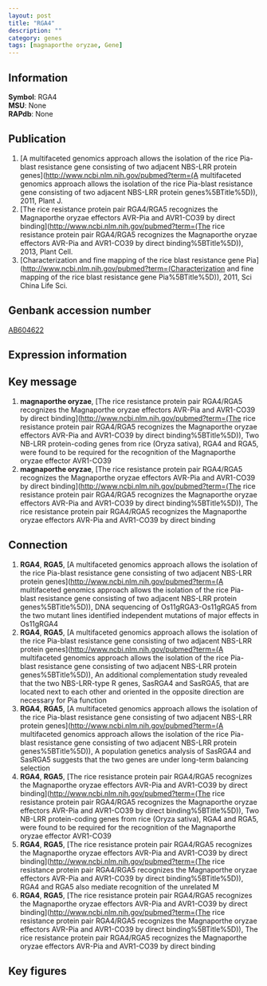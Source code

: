 ```yaml
---
layout: post
title: "RGA4"
description: ""
category: genes
tags: [magnaporthe oryzae, Gene]
---
```


## Information
__Symbol__: RGA4  
__MSU__: None  
__RAPdb__: None  

## Publication
1. [A multifaceted genomics approach allows the isolation of the rice Pia-blast resistance gene consisting of two adjacent NBS-LRR protein genes](http://www.ncbi.nlm.nih.gov/pubmed?term=(A multifaceted genomics approach allows the isolation of the rice Pia-blast resistance gene consisting of two adjacent NBS-LRR protein genes%5BTitle%5D)), 2011, Plant J.
2. [The rice resistance protein pair RGA4/RGA5 recognizes the Magnaporthe oryzae effectors AVR-Pia and AVR1-CO39 by direct binding](http://www.ncbi.nlm.nih.gov/pubmed?term=(The rice resistance protein pair RGA4/RGA5 recognizes the Magnaporthe oryzae effectors AVR-Pia and AVR1-CO39 by direct binding%5BTitle%5D)), 2013, Plant Cell.
3. [Characterization and fine mapping of the rice blast resistance gene Pia](http://www.ncbi.nlm.nih.gov/pubmed?term=(Characterization and fine mapping of the rice blast resistance gene Pia%5BTitle%5D)), 2011, Sci China Life Sci.

## Genbank accession number
[AB604622](http://www.ncbi.nlm.nih.gov/nuccore/AB604622)

## Expression information

## Key message
1. __magnaporthe oryzae__, [The rice resistance protein pair RGA4/RGA5 recognizes the Magnaporthe oryzae effectors AVR-Pia and AVR1-CO39 by direct binding](http://www.ncbi.nlm.nih.gov/pubmed?term=(The rice resistance protein pair RGA4/RGA5 recognizes the Magnaporthe oryzae effectors AVR-Pia and AVR1-CO39 by direct binding%5BTitle%5D)),  Two NB-LRR protein-coding genes from rice (Oryza sativa), RGA4 and RGA5, were found to be required for the recognition of the Magnaporthe oryzae effector AVR1-CO39
2. __magnaporthe oryzae__, [The rice resistance protein pair RGA4/RGA5 recognizes the Magnaporthe oryzae effectors AVR-Pia and AVR1-CO39 by direct binding](http://www.ncbi.nlm.nih.gov/pubmed?term=(The rice resistance protein pair RGA4/RGA5 recognizes the Magnaporthe oryzae effectors AVR-Pia and AVR1-CO39 by direct binding%5BTitle%5D)), The rice resistance protein pair RGA4/RGA5 recognizes the Magnaporthe oryzae effectors AVR-Pia and AVR1-CO39 by direct binding

## Connection
1. __RGA4__, __RGA5__, [A multifaceted genomics approach allows the isolation of the rice Pia-blast resistance gene consisting of two adjacent NBS-LRR protein genes](http://www.ncbi.nlm.nih.gov/pubmed?term=(A multifaceted genomics approach allows the isolation of the rice Pia-blast resistance gene consisting of two adjacent NBS-LRR protein genes%5BTitle%5D)),  DNA sequencing of Os11gRGA3-Os11gRGA5 from the two mutant lines identified independent mutations of major effects in Os11gRGA4
2. __RGA4__, __RGA5__, [A multifaceted genomics approach allows the isolation of the rice Pia-blast resistance gene consisting of two adjacent NBS-LRR protein genes](http://www.ncbi.nlm.nih.gov/pubmed?term=(A multifaceted genomics approach allows the isolation of the rice Pia-blast resistance gene consisting of two adjacent NBS-LRR protein genes%5BTitle%5D)),  An additional complementation study revealed that the two NBS-LRR-type R genes, SasRGA4 and SasRGA5, that are located next to each other and oriented in the opposite direction are necessary for Pia function
3. __RGA4__, __RGA5__, [A multifaceted genomics approach allows the isolation of the rice Pia-blast resistance gene consisting of two adjacent NBS-LRR protein genes](http://www.ncbi.nlm.nih.gov/pubmed?term=(A multifaceted genomics approach allows the isolation of the rice Pia-blast resistance gene consisting of two adjacent NBS-LRR protein genes%5BTitle%5D)),  A population genetics analysis of SasRGA4 and SasRGA5 suggests that the two genes are under long-term balancing selection
4. __RGA4__, __RGA5__, [The rice resistance protein pair RGA4/RGA5 recognizes the Magnaporthe oryzae effectors AVR-Pia and AVR1-CO39 by direct binding](http://www.ncbi.nlm.nih.gov/pubmed?term=(The rice resistance protein pair RGA4/RGA5 recognizes the Magnaporthe oryzae effectors AVR-Pia and AVR1-CO39 by direct binding%5BTitle%5D)),  Two NB-LRR protein-coding genes from rice (Oryza sativa), RGA4 and RGA5, were found to be required for the recognition of the Magnaporthe oryzae effector AVR1-CO39
5. __RGA4__, __RGA5__, [The rice resistance protein pair RGA4/RGA5 recognizes the Magnaporthe oryzae effectors AVR-Pia and AVR1-CO39 by direct binding](http://www.ncbi.nlm.nih.gov/pubmed?term=(The rice resistance protein pair RGA4/RGA5 recognizes the Magnaporthe oryzae effectors AVR-Pia and AVR1-CO39 by direct binding%5BTitle%5D)),  RGA4 and RGA5 also mediate recognition of the unrelated M
6. __RGA4__, __RGA5__, [The rice resistance protein pair RGA4/RGA5 recognizes the Magnaporthe oryzae effectors AVR-Pia and AVR1-CO39 by direct binding](http://www.ncbi.nlm.nih.gov/pubmed?term=(The rice resistance protein pair RGA4/RGA5 recognizes the Magnaporthe oryzae effectors AVR-Pia and AVR1-CO39 by direct binding%5BTitle%5D)), The rice resistance protein pair RGA4/RGA5 recognizes the Magnaporthe oryzae effectors AVR-Pia and AVR1-CO39 by direct binding

## Key figures



